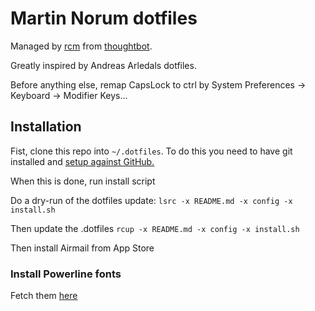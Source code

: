 # Martin Norum dotfiles
Managed by [rcm](https://github.com/thoughtbot/rcm) from [thoughtbot](https://thoughtbot.com/).

Greatly inspired by Andreas Arledals dotfiles.


Before anything else, remap CapsLock to ctrl by System Preferences -> Keyboard -> Modifier Keys...

## Installation

Fist, clone this repo into ```~/.dotfiles```. To do this you need to have git installed and [setup against GitHub.](https://help.github.com/articles/set-up-git/)

When this is done, run install script

Do a dry-run of the dotfiles update: ```lsrc -x README.md -x config -x install.sh```

Then update the .dotfiles ```rcup -x README.md -x config -x install.sh```

Then install Airmail from App Store


### Install Powerline fonts

Fetch them [here](https://github.com/powerline/fonts)

